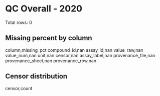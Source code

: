 # QC Overall - 2020
Total rows: 0

## Missing percent by column
column,missing_pct
compound_id,nan
assay_id,nan
value_raw,nan
value_num,nan
unit,nan
censor,nan
assay_label,nan
provenance_file,nan
provenance_sheet,nan
provenance_row,nan

## Censor distribution
censor,count
